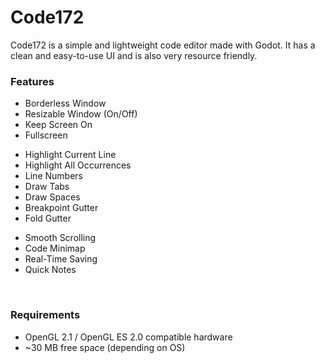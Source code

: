 # Code172
<p>Code172 is a simple and lightweight code editor made with Godot. It has a clean and easy-to-use UI and is also very resource friendly.</p>
<h4></h4>
<h3>Features</h3>
<ul><li>Borderless Window</li><li>Resizable Window (On/Off)</li><li>Keep Screen On</li><li>Fullscreen</li></ul>
<ul><li>Highlight Current Line</li><li>Highlight All Occurrences</li><li>Line Numbers</li><li>Draw Tabs</li><li>Draw Spaces</li><li>Breakpoint Gutter</li><li>Fold Gutter</li></ul>
<ul><li>Smooth Scrolling</li><li>Code Minimap</li><li>Real-Time Saving</li><li>Quick Notes</li></ul>
<p><br></p>
<h3>Requirements</h3>
<ul><li>OpenGL 2.1 / OpenGL ES 2.0 compatible hardware</li><li>~30 MB free space (depending on OS)</li></ul>
